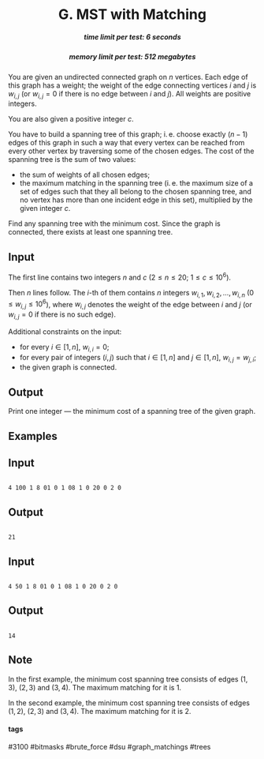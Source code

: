 <h1 style='text-align: center;'> G. MST with Matching</h1>

<h5 style='text-align: center;'>time limit per test: 6 seconds</h5>
<h5 style='text-align: center;'>memory limit per test: 512 megabytes</h5>

You are given an undirected connected graph on $n$ vertices. Each edge of this graph has a weight; the weight of the edge connecting vertices $i$ and $j$ is $w_{i,j}$ (or $w_{i,j} = 0$ if there is no edge between $i$ and $j$). All weights are positive integers.

You are also given a positive integer $c$.

You have to build a spanning tree of this graph; i. e. choose exactly $(n-1)$ edges of this graph in such a way that every vertex can be reached from every other vertex by traversing some of the chosen edges. The cost of the spanning tree is the sum of two values:

* the sum of weights of all chosen edges;
* the maximum matching in the spanning tree (i. e. the maximum size of a set of edges such that they all belong to the chosen spanning tree, and no vertex has more than one incident edge in this set), multiplied by the given integer $c$.

Find any spanning tree with the minimum cost. Since the graph is connected, there exists at least one spanning tree.

## Input

The first line contains two integers $n$ and $c$ ($2 \le n \le 20$; $1 \le c \le 10^6$).

Then $n$ lines follow. The $i$-th of them contains $n$ integers $w_{i,1}, w_{i,2}, \dots, w_{i,n}$ ($0 \le w_{i,j} \le 10^6$), where $w_{i,j}$ denotes the weight of the edge between $i$ and $j$ (or $w_{i,j} = 0$ if there is no such edge).

Additional constraints on the input:

* for every $i \in [1, n]$, $w_{i,i} = 0$;
* for every pair of integers $(i, j)$ such that $i \in [1, n]$ and $j \in [1, n]$, $w_{i,j} = w_{j,i}$;
* the given graph is connected.
## Output

Print one integer — the minimum cost of a spanning tree of the given graph.

## Examples

## Input


```

4 100 1 8 01 0 1 08 1 0 20 0 2 0
```
## Output


```

21

```
## Input


```

4 50 1 8 01 0 1 08 1 0 20 0 2 0
```
## Output


```

14

```
## Note

In the first example, the minimum cost spanning tree consists of edges $(1, 3)$, $(2, 3)$ and $(3, 4)$. The maximum matching for it is $1$.

In the second example, the minimum cost spanning tree consists of edges $(1, 2)$, $(2, 3)$ and $(3, 4)$. The maximum matching for it is $2$.



#### tags 

#3100 #bitmasks #brute_force #dsu #graph_matchings #trees 
